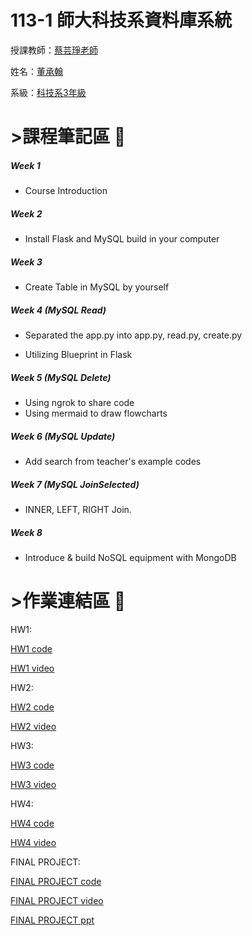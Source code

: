 # 113-1 師大科技系資料庫系統
授課教師：[蔡芸琤老師](https://github.com/pecu)

姓名：[董承翰](https://chenhan0301.github.io/Myweb/)

系級：[科技系3年級](https://www.tahrd.ntnu.edu.tw/)
# >課程筆記區 :blue_book: 

##### Week 1
- Course Introduction

##### Week 2
- Install Flask and MySQL build in your computer

##### Week 3
- Create Table in MySQL by yourself

##### Week 4 (MySQL Read)
- Separated the app.py into app.py, read.py, create.py

- Utilizing Blueprint in Flask

##### Week 5 (MySQL Delete)
- Using ngrok to share code
- Using mermaid to draw flowcharts

##### Week 6 (MySQL Update)
- Add search from teacher's example codes

##### Week 7 (MySQL JoinSelected)
- INNER, LEFT, RIGHT Join.

##### Week 8 
- Introduce & build NoSQL equipment with MongoDB


# >作業連結區 :book: 
HW1:

[HW1 code](https://github.com/chenhan0301/Database-System/tree/main/HW1)


[HW1 video](https://youtu.be/JGgrWMTpqMs)

HW2:

[HW2 code](https://github.com/chenhan0301/Database-System/tree/main/HW2)


[HW2 video](https://youtu.be/ANgQiJWVGgI)

HW3:

[HW3 code](https://github.com/chenhan0301/Database-System/tree/main/HW3)


[HW3 video](https://youtu.be/iSECiP8Uv4M)

HW4:

[HW4 code](https://github.com/chenhan0301/Database-System/tree/main/HW4)


[HW4 video](https://youtu.be/mMRsEw8Fi3o)

FINAL PROJECT:

[FINAL PROJECT code](https://github.com/chenhan0301/Database-System/tree/main/Final%20Project)


[FINAL PROJECT video](https://youtu.be/kVKt1tAQPHY)

[FINAL PROJECT ppt](https://www.canva.com/design/DAGZYN5Pepw/ofjwSEKGQJto1ky7tXr2dA/edit?utm_content=DAGZYN5Pepw&utm_campaign=designshare&utm_medium=link2&utm_source=sharebutton)
